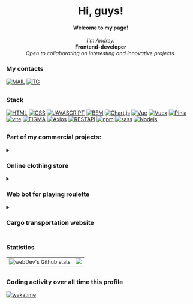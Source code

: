 <h1 align="center">Hi, guys! </h1>
<p align="center">
    <b>Welcome to my page!</b><br><br>
    <i>
        I'm Andrey.<br></i>
        <b>Frontend-developer</b><br>
        <i>Open to collaborating on interesting and innovative projects.<br>
    </i>
</p>

### My contacts
 [![MAIL](https://img.shields.io/badge/Mail-a8surd324%40yandex.ru-35495E?style=for-the-badge)](a8surd324@yandex.ru)
 [![TG](https://img.shields.io/badge/Telegram-%40Shumakov__epta-35495E?style=for-the-badge&logo=telegram)](https://t.me/shumakov_epta)
## 

### Stack
 [![HTML](https://img.shields.io/badge/HTML-35495E?style=for-the-badge&logo=html5)](https://github.com/Unreasonable324)
 [![CSS](https://img.shields.io/badge/CSS-35495E?style=for-the-badge&logo=css3)](https://github.com/Unreasonable324)
 [![JAVASCRIPT](https://img.shields.io/badge/Java_Script-35495E?style=for-the-badge&logo=javascript)](https://github.com/Unreasonable324)
 [![BEM](https://img.shields.io/badge/BEM-35495E?style=for-the-badge&logo=bem)](https://github.com/Unreasonable324)
 [![Chart.js](https://img.shields.io/badge/Chart.js-35495E?style=for-the-badge&logo=Chart.js)](https://github.com/Unreasonable324)
 [![Vue](https://img.shields.io/badge/Vue.js-35495E?style=for-the-badge&logo=vuedotjs)](https://github.com/Unreasonable324)
 [![Vuex](https://img.shields.io/badge/Vuex-35495E?style=for-the-badge&logo=vuedotjs)](https://github.com/Unreasonable324)
 [![Pinia](https://img.shields.io/badge/Pinia-35495E?style=for-the-badge)](https://github.com/Unreasonable324)
 [![vite](https://img.shields.io/badge/vite-35495E?style=for-the-badge&logo=vite)](https://github.com/Unreasonable324)
 [![FIGMA](https://img.shields.io/badge/Figma-35495E?style=for-the-badge&logo=figma)](https://github.com/Unreasonable324)
 [![Axios](https://img.shields.io/badge/Axios-35495E?style=for-the-badge&logo=Axios)](https://github.com/Unreasonable324)
 [![RESTAPI](https://img.shields.io/badge/REST_API-35495E?style=for-the-badge)](https://github.com/Unreasonable324)
 [![npm](https://img.shields.io/badge/npm-35495E?style=for-the-badge&logo=npm)](https://github.com/Unreasonable324)
 [![sass](https://img.shields.io/badge/sass-35495E?style=for-the-badge&logo=sass)](https://github.com/Unreasonable324)
 [![Nodejs](https://img.shields.io/badge/Node.js-35495E?style=for-the-badge&logo=Nodedotjs)](https://github.com/Unreasonable324)
 
 ##
 
### Part of my commercial projects:
<details>
<summary><h3>Online clothing store</h3></summary>
A clothing store integrated into telegram.
<br>
Project stack: <i> Vue + vite, Vuex, Telegram Web Apps, Axios, Python, FastApi, PostgreSQL, Django, TelegramApi </i>

##
<table>
  <tr>
    <td>
      <img src="./assets/shop-bot/1.jpg" width="100%" />
    </td>
    <td>
      <img src="./assets/shop-bot/2.jpg" width="100%" />
    </td>
  </tr>
  <tr>
    <td>
      <img src="./assets/shop-bot/3.jpg" width="100%" />
    </td>
    <td>
      <img src="./assets/shop-bot/4.jpg" width="100%" />
    </td>
  </tr>
 
</table>

<a href="https://wakatime.com/badge/user/82b4e55b-b819-435e-9beb-0ebadd36dc23/project/e6ebe5ab-8593-49e1-a48a-e72db1a5b704"><img src="https://wakatime.com/badge/user/82b4e55b-b819-435e-9beb-0ebadd36dc23/project/e6ebe5ab-8593-49e1-a48a-e72db1a5b704.svg?style=flat-square" alt="wakatime"></a>
</details>
<details>
<summary><h3>Web bot for playing roulette</h3></summary>
A robot playing roulette according to the set strategy.
<br>
Project stack: <i> Vue + vite, nginx, Vue + Chart.js, Axios, Python, FastApi, TelegramApi </i>

##
<table>
  <tr>
    <td>
      <img src="./assets/bch-game/1.jpg" width="100%" />
    </td>
    <td>
      <img src="./assets/bch-game/2.jpg" width="100%" />
    </td>
  </tr>
  <tr>
    <td>
      <img src="./assets/bch-game/3.jpg" width="100%" />
    </td>
    <td>
      <img src="./assets/bch-game/4.jpg" width="100%" />
    </td>
  </tr>
  <tr>
    <td>
      <img src="./assets/bch-game/5.jpg" width="100%" />
    </td>
    
  </tr>
</table>

<a href="https://wakatime.com/badge/user/82b4e55b-b819-435e-9beb-0ebadd36dc23/project/592314e8-0e4a-4132-b769-69bd854809de"><img src="https://wakatime.com/badge/user/82b4e55b-b819-435e-9beb-0ebadd36dc23/project/592314e8-0e4a-4132-b769-69bd854809de.svg?style=flat-square" alt="wakatime"></a>
</details>
<details>
<summary><h3>Сargo transportation website</h3></summary>
Large-scale multi-page website.
Dynamic routing, news feed, application processing, calculators for calculating the application price, feedback.
<br>
Project stack:<i> Vue + vite, Axios, Python, PostgreSQL, Django, Redis</i>


##
<table>
  <tr>
    <td>
      <img src="./assets/cargo/1.jpg" width="100%" />
    </td>
    <td>
      <img src="./assets/cargo/2.jpg" width="100%" />
    </td>
  </tr>
  <tr>
    <td>
      <img src="./assets/cargo/3.jpg" width="100%" />
    </td>
    <td>
      <img src="./assets/cargo/4.jpg" width="100%" />
    </td>
  </tr>
</table>

<a href="https://wakatime.com/badge/user/82b4e55b-b819-435e-9beb-0ebadd36dc23/project/cba5c192-03dd-4b8c-aea5-7bc393ded9e2"><img src="https://wakatime.com/badge/user/82b4e55b-b819-435e-9beb-0ebadd36dc23/project/cba5c192-03dd-4b8c-aea5-7bc393ded9e2.svg?style=flat-square" alt="wakatime"></a>
</details>





##

 ### Statistics

 <table>
  <tr>
    <td>
       <img align="left" src="https://streak-stats.demolab.com?user=Unreasonable324&theme=github-dark-blue&hide_border=false&mode=weekly&card_width=300&hide_current_streak=true" alt="webDev's Github stats" />
    </td>
     <td>
       <img src="http://github-profile-summary-cards.vercel.app/api/cards/profile-details?username=Unreasonable324&theme=github_dark" />
    </td>
    <!-- <td>
     <img height="195px" align="right" alt="webDev's Github Languages" src="https://github-readme-stats.vercel.app/api/top-langs/?username=Unreasonable324&\size_weight=1\&layout=compact&hide_progress=true\&hide=php,scss,scss\&theme=github_dark" />
    </td> -->
  </tr>

</table>


 ##
 
 ### Coding activity over all time this profile

[![wakatime](https://wakatime.com/badge/user/82b4e55b-b819-435e-9beb-0ebadd36dc23.svg?style=for-the-badge)](https://wakatime.com/@82b4e55b-b819-435e-9beb-0ebadd36dc23)
##


 












<!-- https://shields.io/
https://github.com/simple-icons/simple-icons/blob/master/slugs.md
https://github.com/Ileriayo/markdown-badges
https://github.com/vn7n24fzkq/github-profile-summary-cards -->
